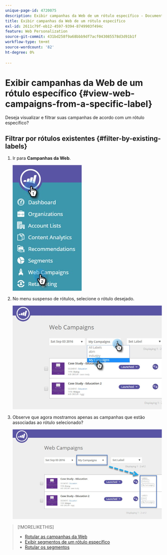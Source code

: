 ```yaml
---
unique-page-id: 4720075
description: Exibir campanhas da Web de um rótulo específico - Documentação do Marketo - Documentação do produto
title: Exibir campanhas da Web de um rótulo específico
exl-id: 2611c79f-eb12-4597-9394-8749903f494c
feature: Web Personalization
source-git-commit: 431bd258f9a68bbb9df7acf043085578d3d91b1f
workflow-type: tm+mt
source-wordcount: '82'
ht-degree: 0%

---
```


# Exibir campanhas da Web de um rótulo específico {#view-web-campaigns-from-a-specific-label}

Deseja visualizar e filtrar suas campanhas de acordo com um rótulo específico?

## Filtrar por rótulos existentes {#filter-by-existing-labels}

1. Ir para **Campanhas da Web**.

   ![](assets/web-campaigns-hand-4.jpg)

1. No menu suspenso de rótulos, selecione o rótulo desejado.

   ![](assets/web-campaigns-my-campaigns-dropdown-1.jpg)

1. Observe que agora mostramos apenas as campanhas que estão associadas ao rótulo selecionado?

   ![](assets/web-campaigns-label-showing-1.jpg)

>[!MORELIKETHIS]
>
>* [Rotular as campanhas da Web](/help/marketo/product-docs/web-personalization/working-with-web-campaigns/label-your-web-campaigns.md)
>* [Exibir segmentos de um rótulo específico](/help/marketo/product-docs/web-personalization/using-web-segments/view-segments-from-a-specific-label.md)
>* [Rotular os segmentos](/help/marketo/product-docs/web-personalization/using-web-segments/label-your-segment.md)
